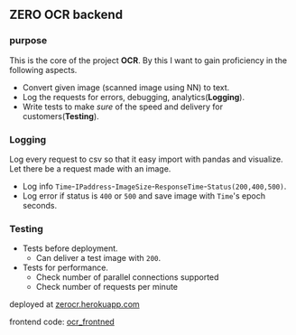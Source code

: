 ## ZERO OCR backend
### purpose
This is the core of the project **OCR**. By this I want to gain proficiency in the following aspects.
- Convert given image (scanned image using NN) to text.
- Log the requests for errors, debugging, analytics(**Logging**).
- Write tests to make *sure* of the speed and delivery for customers(**Testing**).

### Logging
Log every request to csv so that it easy import with pandas and visualize. Let there be a request made with an image.
- Log info `Time`-`IPaddress`-`ImageSize`-`ResponseTime`-`Status(200,400,500)`.
- Log error if status is `400` or `500` and save image with `Time`'s epoch seconds.

### Testing
- Tests before deployment.
  - Can deliver a test image with `200`.
- Tests for performance.
  - Check number of parallel connections supported
  - Check number of requests per minute

deployed at [zerocr.herokuapp.com](http://zerocr.herokuapp.com)

frontend code: [ocr_frontned](https://github.com/bharat0to/ocr_frontend)